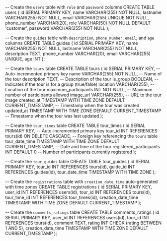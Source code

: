 -- Create the `users` table with `role` and `password` columns
CREATE TABLE users (
    id SERIAL PRIMARY KEY,
    name VARCHAR(255) NOT NULL,
    lastname VARCHAR(255) NOT NULL,
    email VARCHAR(255) UNIQUE NOT NULL,
    phone_number VARCHAR(20),
    role VARCHAR(50) NOT NULL DEFAULT 'customer',
    password VARCHAR(255) NOT NULL
);

-- Create the `guides` table with `description`, `phone_number`, `email`, and `age` columns
CREATE TABLE guides (
    id SERIAL PRIMARY KEY,
    name VARCHAR(255) NOT NULL,
    lastname VARCHAR(255) NOT NULL,
    description TEXT,
    phone_number VARCHAR(20),
    email VARCHAR(255) UNIQUE,
    age INT
);

-- Create the `tours` table
CREATE TABLE tours (
    id SERIAL PRIMARY KEY, -- Auto-incremented primary key
    name VARCHAR(255) NOT NULL, -- Name of the tour
    description TEXT, -- Description of the tour
    is_group BOOLEAN, -- Indicates if the tour is for a group (true/false)
    location VARCHAR(255), -- Location of the tour
    maximum_participants INT NOT NULL, -- Maximum number of participants allowed
    image_url VARCHAR(255), -- URL to the tour image
    created_at TIMESTAMP WITH TIME ZONE DEFAULT CURRENT_TIMESTAMP, -- Timestamp when the tour was created
    updated_at TIMESTAMP WITH TIME ZONE DEFAULT CURRENT_TIMESTAMP -- Timestamp when the tour was last updated
);

-- Create the `tour_times` table
CREATE TABLE tour_times (
    id SERIAL PRIMARY KEY, -- Auto-incremented primary key
    tour_id INT REFERENCES tours(id) ON DELETE CASCADE, -- Foreign key referencing the `tours` table
    tour_date_time TIMESTAMP WITH TIME ZONE DEFAULT CURRENT_TIMESTAMP, -- Date and time of the tour
    registered_participants INT DEFAULT 0 -- Number of participants currently registered
);

-- Create the `tour_guides` table
CREATE TABLE tour_guides (
    id SERIAL PRIMARY KEY,
    tour_id INT REFERENCES tours(id),
    guide_id INT REFERENCES guides(id),
    tour_date_time TIMESTAMP WITH TIME ZONE
);

-- Create the `registrations` table with `creation_date_time` auto-generated with time zones
CREATE TABLE registrations (
    id SERIAL PRIMARY KEY,
    user_id INT REFERENCES users(id),
    tour_id INT REFERENCES tours(id),
    tour_time_id INT REFERENCES tour_times(id),
    creation_date_time TIMESTAMP WITH TIME ZONE DEFAULT CURRENT_TIMESTAMP
);

-- Create the `comments_ratings` table
CREATE TABLE comments_ratings (
    id SERIAL PRIMARY KEY,
    user_id INT REFERENCES users(id),
    tour_id INT REFERENCES tours(id),
    comment TEXT,
    rating INT CHECK (rating BETWEEN 1 AND 5),
    creation_date_time TIMESTAMP WITH TIME ZONE DEFAULT CURRENT_TIMESTAMP
);
